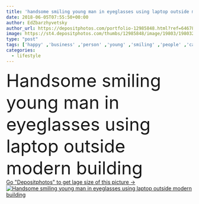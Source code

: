 ```yaml
---
title: 'handsome smiling young man in eyeglasses using laptop outside modern building'
date: 2018-06-05T07:55:50+00:00
author: EdZbarzhyvetsky
author_url: https://depositphotos.com/portfolio-12985848.html?ref=64678756
image: https://st4.depositphotos.com/thumbs/12985848/image/19803/198032546/api_thumb_450.jpg?forcejpeg=true
type: "post"
tags: ['happy' ,'business' ,'person' ,'young' ,'smiling' ,'people' ,'caucasian' ,'male' ,'youth' ,'man' ,'european' ,'drink' ,'urban' ,'beverage' ,'electronic' ,'laptop' ,'professional' ,'lifestyle' ,'work' ,'businessman' ,'using' ,'profession' ,'alone' ,'outside' ,'eyeglasses' ,'handsome' ,'worker' ,'gadget' ,'daylight' ,'networking' ,'daytime' ,'blogger' ,'self employed' ,'freelance' ,'freelancer' ,'copy space' ,'formal wear' ,'paper cup' ,'coffee to go' ,'digital device' ,'Caucasian Man' ,'remote work' ]
categories: 
  - lifestyle
---
```

<div aling="center">
            <font size="60"> Handsome smiling young man in eyeglasses using laptop outside modern building</font>   
</div>
<div>
    <a href='https://st4.depositphotos.com/thumbs/12985848/image/19803/198032546/api_thumb_450.jpg?forcejpeg=true?ref=64678756' target=_blank > Go "Depositphotos" to get lage size of this picture ->
        <img href='https://st4.depositphotos.com/thumbs/12985848/image/19803/198032546/api_thumb_450.jpg?forcejpeg=true?ref=64678756' src='https://st4.depositphotos.com/12985848/19803/i/950/depositphotos_198032546-stock-photo-handsome-smiling-young-man-eyeglasses.jpg?forcejpeg=true' alt='Handsome smiling young man in eyeglasses using laptop outside modern building' >
    </a>
</div>
